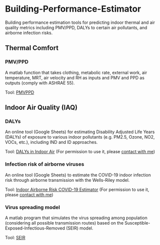 # Building-Performance-Estimator
Building performance estimation tools for predicting indoor thermal and air quality metrics including PMV/PPD, DALYs to certain air pollutants, and airborne infection risks. 

## Thermal Comfort
### PMV/PPD
A matlab function that takes clothing, metabolic rate, external work, air temperature, MRT, air velocity and RH as inputs and PMV and PPD as outputs (comply with ASHRAE 55). 

Tool: [PMVPPD](https://github.com/jialeishen/Building-Performance-Estimator/blob/main/PMVPPD.m)

## Indoor Air Quality (IAQ)
### DALYs
An online tool (Google Sheets) for estimating Disability Adjusted Life Years (DALYs) of exposure to various indoor pollutants (e.g. PM2.5, Ozone, NO2, VOCs, etc.), including IND and ID approaches.

Tool: [DALYs in Indoor Air](https://docs.google.com/spreadsheets/d/1lQxR5frw5s5wiK_D02Wj1OCCnwapQ8GbxC8YHqjgxM0/edit?usp=sharing) (For permission to use it, please [contact with me](mailto:jshen20@syr.edu))

### Infection risk of airborne viruses
An online tool (Google Sheets) to estimate the COVID-19 indoor infection risk through airborne transmission with the Wells-Riley model. 

Tool: [Indoor Airborne Risk COVID-19 Estimator](https://docs.google.com/spreadsheets/d/1xMF5hGuPSDddIIUpt9iV_dvuKdB6T7I8SA3-Z2LCcV0/edit?usp=sharing) (For permission to use it, please [contact with me](mailto:jshen20@syr.edu))

### Virus spreading model
A matlab program that simulates the virus spreading among population (considering all possible transmission routes) based on the Susceptible-Exposed-Infectious-Removed (SEIR) model.

Tool: [SEIR](https://github.com/jialeishen/Building-Performance-Estimator/blob/main/SEIR.m)
